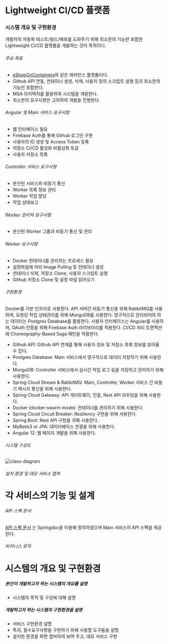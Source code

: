 # Lightweight CI/CD 플랫폼
### 시스템 개요 및 구현환경
개발자의 자동화 테스트/빌드/배포를 도와주기 위해 최소한의 기능만 포함한 Lightweight CI/CD 플랫폼을 개발하는 것이 목적이다.

###### 주요 목표
- [eShopOnContainers](https://github.com/dotnet-architecture/eShopOnContainers)와 같은 레퍼런스 플랫폼이다.
- Github API 연동, 컨테이너 생성, 삭제, 사용자 정의 스크립트 실행 등의 최소한의 기능만 포함한다.
- MSA 아키텍처를 활용하여 시스템을 개발한다.
- 최소한의 요구사항만 고려하여 개발을 진행한다.

###### Angular 및 Main 서비스 요구사항
- 웹 인터페이스 필요
- Firebase Auth를 통해 Github 로그인 구현
- 사용자의 ID 생성 및 Access Token 등록
- 저장소 CI/CD 활성화 비활성화 토글
- 사용자 저장소 목록

###### Controller 서비스 요구사항
- 분산된 서비스와 비동기 통신
- Worker 목록 정보 관리
- Worker 작업 할당
- 작업 상태보고

###### Worker 관리자 요구사항
- 분산된 Worker 그룹과 비동기 통신 및 관리

###### Worker 요구사항
- Docker 컨테이너를 관리하는 프로세스 필요
- 설정파일에 따라 Image Pulling 및 컨테이너 생성
- 컨테이너 삭제, 저장소 Clone, 사용자 스크립트 실행
- Github 저장소 Clone 및 설정 파일 읽어오기

###### 구현환경

Docker를 기본 인프라로 사용한다. API 서버간 비동기 통신을 위해 RabbitMQ를 사용하며, 요청된 작업 상태관리를 위해 MongoDB를 사용한다.
영구적으로 관리되어야 하는 데이터는 Postgres Database를 활용한다. 사용자 인터페이스는 Angular를 사용하며, OAuth 인증을 위해 Firebase Auth 라이브러리를 적용한다.
CI/CD 처리 트랜잭션에 Choreography-Based Saga 패턴을 적용한다.

- Github API: Github API 연계를 통해 사용자 정보 및 저장소 목록 정보를 읽어올 수 있다.
- Postgres Database: Main 서비스에서 영구적으로 데이터 저장하기 위해 사용한다.
- MongoDB: Controller 서비스에서 실시간 작업 로그 등을 저장하고 관리하기 위해 사용한다.
- Spring Cloud Stream & RabbitMQ: Main, Controller, Worker 서비스 간 비동기 메시지 통신을 위해 사용한다.
- Spring Cloud Gateway: API 게이트웨이, 인증, Rest API 라우팅을 위해 사용한다.
- Docker (docker-swarm mode): 컨테이너를 관리하기 위해 사용한다.
- Spring Cloud Circuit Breaker: Resiliency 구현을 위해 사용한다.
- Spring Boot: Rest API 구현을 귀해 사용한다.
- MyBatis3 or JPA: 데이터베이스 연결을 위해 사용한다.
- Angular 12: 웹 페이지 개발을 위해 사용한다.

###### 시스템 구성도

![class-diagram](http://www.plantuml.com/plantuml/proxy?src=https://raw.githubusercontent.com/ccw-lab/A/main/arch.puml)

###### 설치 환경 및 데모 서비스 캡쳐

# 각 서비스의 기능 및 설계
###### API 스펙 문서

[API 스펙 문서](https://raw.githubusercontent.com/ccw-lab/a-main/master/openapi.json) 는 Springdoc을 이용해 정의하였으며 Main 서비스의 API 스펙을 제공한다.

###### 비지니스 로직 



# 시스템의 개요 및 구현환경
##### 본인이 개발하고자 하는 시스템의 개요를 설명
-  시스템의 목적 및 구성에 대해 설명

##### 개발하고자 하는 시스템의 구현환경을 설명
- 서비스 구현환경 설명
- 특히, 필수요구사항을 구현하기 위해 사용할 도구들을 설명
- 설치한 환경을 화면 캡쳐하여 보여 주고, 데모 서비스 구현
